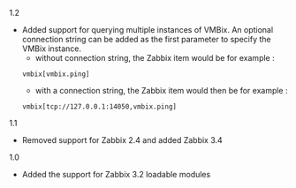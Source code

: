 1.2
* Added support for querying multiple instances of VMBix. An optional connection
  string can be added as the first parameter to specify the VMBix instance.
  - without connection string, the Zabbix item would be for example :
  ```
  vmbix[vmbix.ping]
  ```
  - with a connection string, the Zabbix item would then be for example :
  ```
  vmbix[tcp://127.0.0.1:14050,vmbix.ping]
  ```

1.1
* Removed support for Zabbix 2.4 and added Zabbix 3.4

1.0
* Added the support for Zabbix 3.2 loadable modules
